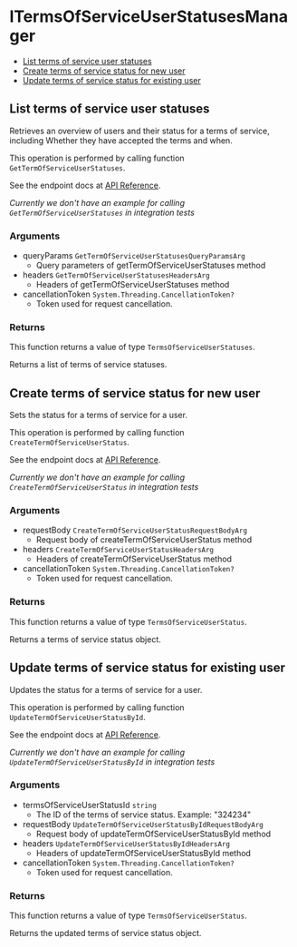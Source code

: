 # ITermsOfServiceUserStatusesManager


- [List terms of service user statuses](#list-terms-of-service-user-statuses)
- [Create terms of service status for new user](#create-terms-of-service-status-for-new-user)
- [Update terms of service status for existing user](#update-terms-of-service-status-for-existing-user)

## List terms of service user statuses

Retrieves an overview of users and their status for a
terms of service, including Whether they have accepted
the terms and when.

This operation is performed by calling function `GetTermOfServiceUserStatuses`.

See the endpoint docs at
[API Reference](https://developer.box.com/reference/get-terms-of-service-user-statuses/).

*Currently we don't have an example for calling `GetTermOfServiceUserStatuses` in integration tests*

### Arguments

- queryParams `GetTermOfServiceUserStatusesQueryParamsArg`
  - Query parameters of getTermOfServiceUserStatuses method
- headers `GetTermOfServiceUserStatusesHeadersArg`
  - Headers of getTermOfServiceUserStatuses method
- cancellationToken `System.Threading.CancellationToken?`
  - Token used for request cancellation.


### Returns

This function returns a value of type `TermsOfServiceUserStatuses`.

Returns a list of terms of service statuses.


## Create terms of service status for new user

Sets the status for a terms of service for a user.

This operation is performed by calling function `CreateTermOfServiceUserStatus`.

See the endpoint docs at
[API Reference](https://developer.box.com/reference/post-terms-of-service-user-statuses/).

*Currently we don't have an example for calling `CreateTermOfServiceUserStatus` in integration tests*

### Arguments

- requestBody `CreateTermOfServiceUserStatusRequestBodyArg`
  - Request body of createTermOfServiceUserStatus method
- headers `CreateTermOfServiceUserStatusHeadersArg`
  - Headers of createTermOfServiceUserStatus method
- cancellationToken `System.Threading.CancellationToken?`
  - Token used for request cancellation.


### Returns

This function returns a value of type `TermsOfServiceUserStatus`.

Returns a terms of service status object.


## Update terms of service status for existing user

Updates the status for a terms of service for a user.

This operation is performed by calling function `UpdateTermOfServiceUserStatusById`.

See the endpoint docs at
[API Reference](https://developer.box.com/reference/put-terms-of-service-user-statuses-id/).

*Currently we don't have an example for calling `UpdateTermOfServiceUserStatusById` in integration tests*

### Arguments

- termsOfServiceUserStatusId `string`
  - The ID of the terms of service status. Example: "324234"
- requestBody `UpdateTermOfServiceUserStatusByIdRequestBodyArg`
  - Request body of updateTermOfServiceUserStatusById method
- headers `UpdateTermOfServiceUserStatusByIdHeadersArg`
  - Headers of updateTermOfServiceUserStatusById method
- cancellationToken `System.Threading.CancellationToken?`
  - Token used for request cancellation.


### Returns

This function returns a value of type `TermsOfServiceUserStatus`.

Returns the updated terms of service status object.


